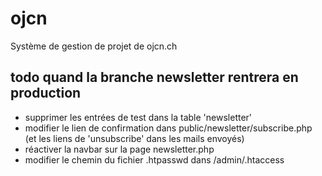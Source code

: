 # ojcn

Système de gestion de projet de ojcn.ch

## todo quand la branche newsletter rentrera en production

- supprimer les entrées de test dans la table 'newsletter'
- modifier le lien de confirmation dans public/newsletter/subscribe.php (et les liens de 'unsubscribe' dans les mails envoyés)
- réactiver la navbar sur la page newsletter.php
- modifier le chemin du fichier .htpasswd dans /admin/.htaccess